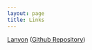 ```yaml
---
layout: page
title: Links
---
```


[Lanyon](http://lanyon.getpoole.com)
([Github Repository](https://github.com/poole/lanyon))
